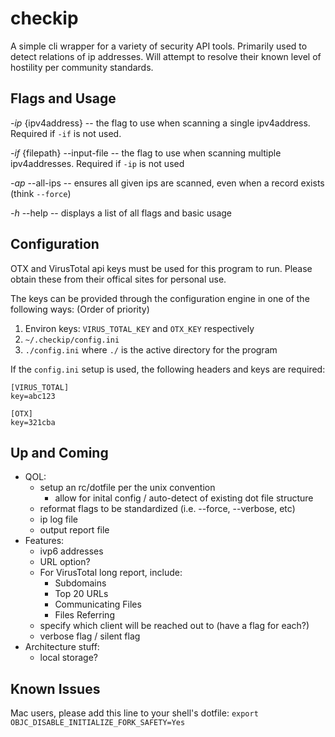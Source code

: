 # checkip
A simple cli wrapper for a variety of security API tools.
Primarily used to detect relations of ip addresses.
Will attempt to resolve their known level of hostility per community standards.

## Flags and Usage
  _-ip_ {ipv4address} -- the flag to use when scanning a single ipv4address. Required if `-if` is not used.

  _-if_ {filepath} --input-file -- the flag to use when scanning multiple
                                      ipv4addresses. Required if `-ip` is not used

  _-ap_ --all-ips -- ensures all given ips are scanned,
			even when a record exists (think `--force`)

  _-h_ --help -- displays a list of all flags and basic usage

## Configuration
OTX and VirusTotal api keys must be used for this program to run.
Please obtain these from their offical sites for personal use.

The keys can be provided through the configuration engine in one of the following ways:
(Order of priority)
1. Environ keys: `VIRUS_TOTAL_KEY` and `OTX_KEY` respectively
2. `~/.checkip/config.ini`
3. `./config.ini` where `./` is the active directory for the program

If the `config.ini` setup is used, the following headers and keys are required:

```
[VIRUS_TOTAL]
key=abc123

[OTX]
key=321cba
```

## Up and Coming
  * QOL:
    * setup an rc/dotfile per the unix convention
      * allow for inital config / auto-detect of existing dot file structure
    * reformat flags to be standardized (i.e. --force, --verbose, etc)
    * ip log file
    * output report file
  * Features:
    * ivp6 addresses
    * URL option?
    * For VirusTotal long report, include:
      * Subdomains
      * Top 20 URLs
      * Communicating Files
      * Files Referring
    * specify which client will be reached out to (have a flag for each?)
    * verbose flag / silent flag
  * Architecture stuff:
    * local storage?

## Known Issues
Mac users, please add this line to your shell's dotfile:
`export OBJC_DISABLE_INITIALIZE_FORK_SAFETY=Yes`
